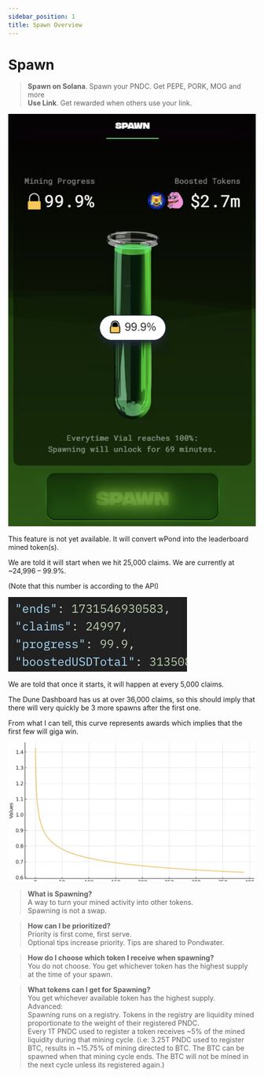 ```yaml
---
sidebar_position: 1
title: Spawn Overview
---
```


# Spawn

>**Spawn on Solana**. Spawn your PNDC. Get PEPE, PORK, MOG and more\
>**Use Link**. Get rewarded when others use your link.

![Spawning](image.png)

This feature is not yet available. It will convert wPond into the leaderboard mined token(s).

We are told it will start when we hit 25,000 claims.  We are currently at ~24,996 – 99.9%.

(Note that this number is according to the API)

![Spawn API](image-2.png)

We are told that once it starts, it will happen at every 5,000 claims.

The Dune Dashboard has us at over 36,000 claims, so this should imply that there will very quickly be 3 more spawns after the first one.

From what I can tell, this curve represents awards which implies that the first few will giga win.

![Spawn Curve](image-1.png)

>**What is Spawning?**\
>A way to turn your mined activity into other tokens.\
>Spawning is not a swap.

>**How can I be prioritized?**\
>Priority is first come, first serve.\
>Optional tips increase priority. Tips are shared to Pondwater.

>**How do I choose which token I receive when spawning?**\
>You do not choose. You get whichever token has the highest supply at the time of your spawn.

>**What tokens can I get for Spawning?**\
>You get whichever available token has the highest supply.\
>Advanced:\
>Spawning runs on a registry. Tokens in the registry are liquidity mined proportionate to the weight of their registered PNDC.\
>Every 1T PNDC used to register a token receives ~5% of the mined liquidity during that mining cycle. (i.e: 3.25T PNDC used to register BTC, results in ~15.75% of mining directed to BTC. The BTC can be spawned when that mining cycle ends. The BTC will not be mined in the next cycle unless its registered again.)